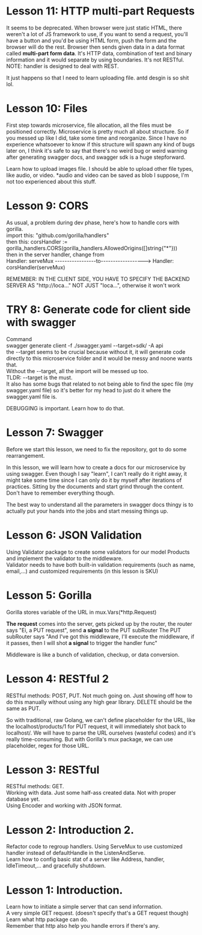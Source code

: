 # Lesson 11: HTTP multi-part Requests

It seems to be deprecated. When browser were just static HTML, there weren't a lot of JS framework to use, if you want to send a request, you'll have a button and you'd be using HTML form, push the form and the browser will do the rest. Browser then sends given data in a data format called **multi-part form data**. It's HTTP data, combination of text and binary information and it would separate by using boundaries. It's not RESTful. NOTE: handler is designed to deal with REST.

It just happens so that I need to learn uploading file. antd <Upload /> desgin is so shit lol.

# Lesson 10: Files

First step towards microservice, file allocation, all the files must be positioned correctly. Microservice is pretty much all about structure. So if you messed up like I did, take some time and reorganize. Since I have no experience whatsoever to know if this structure will spawn any kind of bugs later on, I think it's safe to say that there's no weird bug or weird warning after generating swagger docs, and swagger sdk is a huge stepforward.

Learn how to upload images file. I should be able to upload other file types, like audio, or video. *audio and video can be saved as blob I suppose, I'm not too experienced about this stuff.

# Lesson 9: CORS

As usual, a problem during dev phase, here's how to handle cors with gorilla.\
import this: "github.com/gorilla/handlers"\
then this: corsHandler := gorilla_handlers.CORS(gorilla_handlers.AllowedOrigins([]string{"*"}))\
then in the server handler, change from \
    Handler:      serveMux     -----------------to------------------>     Handler:      corsHandler(serveMux)

REMEMBER: IN THE CLIENT SIDE, YOU HAVE TO SPECIFY THE BACKEND SERVER AS "http://loca..." NOT JUST "loca...", otherwise it won't work

# TRY 8: Generate code for client side with swagger 

Command\
swagger generate client -f ./swagger.yaml --target=sdk/ -A api \
the --target seems to be crucial because without it, it will generate code directly to this microservice folder and it would be messy and noone wants that.\
Without the --target, all the import will be messed up too.\
TLDR: --target is the must.\
It also has some bugs that related to not being able to find the spec file (my swagger.yaml file) so it's better for my head to just do it where the swagger.yaml file is.

DEBUGGING is important. Learn how to do that.

# Lesson 7: Swagger

Before we start this lesson, we need to fix the repository, got to do some rearrangement.

In this lesson, we will learn how to create a docs for our microservice by using swagger. Even though I say "learn", I can't really do it right away, it might take some time since I can only do it by myself after iterations of practices. Sitting by the documents and start grind through the content. Don't have to remember everything though.

The best way to understand all the parameters in swagger docs thingy is to actually put your hands into the jobs and start messing things up.

# Lesson 6: JSON Validation

Using Validator package to create some validators for our model Products and implement the validator to the middleware.\
Validator needs to have both built-in validation requirements (such as name, email,...) and customized requirements (in this lesson is SKU)

# Lesson 5: Gorilla

Gorilla stores variable of the URL in mux.Vars(*http.Request)

**The request** comes into the server, gets picked up by the router, the router says "Ei, a PUT request", send **a signal** to the PUT subRouter The PUT subRouter says "And I've got this middleware, I'll execute the middleware, if it passes, then I will shot **a signal** to trigger the handler func"

Middleware is like a bunch of validation, checkup, or data conversion.

# Lesson 4: RESTful 2

RESTful methods: POST, PUT.
Not much going on. Just showing off how to do this manually without using any high gear library. DELETE should be the same as PUT.

So with traditional, raw Golang, we can't define placeholder for the URL, like the localhost/products/1 for PUT request, it will immediately shot back to localhost/. We will have to parse the URL ourselves (wasteful codes) and it's really time-consuming. But with Gorilla's mux package, we can use placeholder, regex for those URL.

# Lesson 3: RESTful

RESTful methods: GET.\
Working with data. Just some half-ass created data. Not with proper database yet.\
Using Encoder and working with JSON format.

# Lesson 2: Introduction 2.

Refactor code to regroup handlers. Using ServeMux to use customized handler instead of defaultHandle in the ListenAndServe.\
Learn how to config basic stat of a server like Address, handler, IdleTimeout,... and gracefully shutdown.

# Lesson 1: Introduction.

Learn how to initiate a simple server that can send information.\
A very simple GET request. (doesn't specify that's a GET request though)\
Learn what http package can do.\
Remember that http also help you handle errors if there's any.